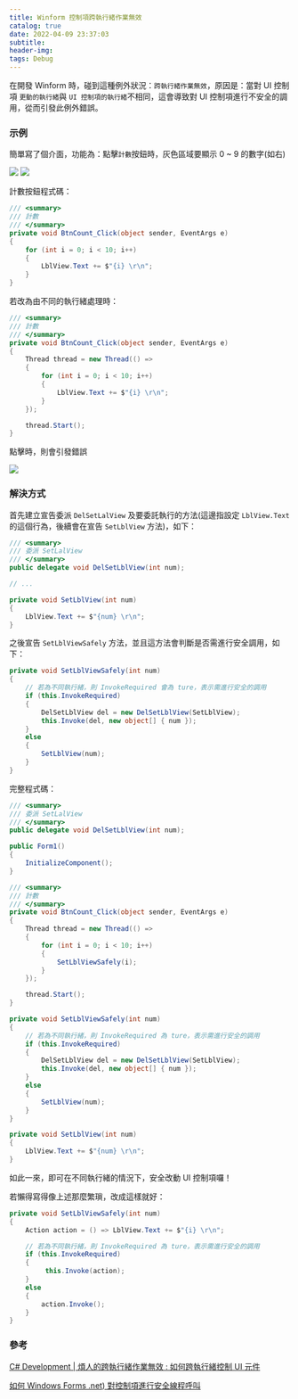 ```yaml
---
title: Winform 控制項跨執行緒作業無效
catalog: true
date: 2022-04-09 23:37:03
subtitle:
header-img:
tags: Debug
---
```

在開發 Winform 時，碰到這種例外狀況：`跨執行緒作業無效`，原因是：當對 UI 控制項 `更動的執行緒`與 `UI 控制項的執行緒`不相同，這會導致對 UI 控制項進行不安全的調用，從而引發此例外錯誤。

### 示例

簡單寫了個介面，功能為：點擊`計數`按鈕時，灰色區域要顯示 0 ~ 9 的數字(如右)

![](https://i.imgur.com/n6Redh8.png) ![](https://i.imgur.com/5TNkASm.png)

計數按鈕程式碼：

```c#
/// <summary>
/// 計數
/// </summary>
private void BtnCount_Click(object sender, EventArgs e)
{
    for (int i = 0; i < 10; i++)
    {
        LblView.Text += $"{i} \r\n";
    }
}
```

若改為由不同的執行緒處理時：

```c#
/// <summary>
/// 計數
/// </summary>
private void BtnCount_Click(object sender, EventArgs e)
{
    Thread thread = new Thread(() =>
    {
        for (int i = 0; i < 10; i++)
        {
            LblView.Text += $"{i} \r\n";
        }
    });

    thread.Start();
}
```

點擊時，則會引發錯誤

![](https://i.imgur.com/0Lpzqqw.png)

### 解決方式

首先建立宣告委派 `DelSetLalView` 及要委託執行的方法(這邊指設定 `LblView.Text` 的這個行為，後續會在宣告 `SetLblView` 方法)，如下：

```C#
/// <summary>
/// 委派 SetLalView
/// </summary>
public delegate void DelSetLblView(int num);

// ...

private void SetLblView(int num)
{
    LblView.Text += $"{num} \r\n";
}
```

之後宣告 `SetLblViewSafely` 方法，並且這方法會判斷是否需進行安全調用，如下：

```C#
private void SetLblViewSafely(int num)
{
    // 若為不同執行緒，則 InvokeRequired 會為 ture，表示需進行安全的調用
    if (this.InvokeRequired)
    {
        DelSetLblView del = new DelSetLblView(SetLblView);
        this.Invoke(del, new object[] { num });
    }
    else
    {
        SetLblView(num);
    }     
}
```

完整程式碼：

```C#
/// <summary>
/// 委派 SetLalView
/// </summary>
public delegate void DelSetLblView(int num);

public Form1()
{
    InitializeComponent();  
}

/// <summary>
/// 計數
/// </summary>
private void BtnCount_Click(object sender, EventArgs e)
{
    Thread thread = new Thread(() =>
    {
        for (int i = 0; i < 10; i++)
        {
            SetLblViewSafely(i);
        }
    });

    thread.Start();
}

private void SetLblViewSafely(int num)
{
    // 若為不同執行緒，則 InvokeRequired 為 ture，表示需進行安全的調用
    if (this.InvokeRequired)
    {
        DelSetLblView del = new DelSetLblView(SetLblView);
        this.Invoke(del, new object[] { num });
    }
    else
    {
        SetLblView(num);
    }     
}

private void SetLblView(int num)
{
    LblView.Text += $"{num} \r\n";
}
```

如此一來，即可在不同執行緒的情況下，安全改動 UI 控制項囉！

若懶得寫得像上述那麼繁瑣，改成這樣就好：

```C#
private void SetLblViewSafely(int num)
{
    Action action = () => LblView.Text += $"{i} \r\n";

    // 若為不同執行緒，則 InvokeRequired 為 ture，表示需進行安全的調用
    if (this.InvokeRequired)
    {
         this.Invoke(action);
    }
    else
    {
        action.Invoke();
    }     
}
```

### 參考

[C# Development | 煩人的跨執行緒作業無效 : 如何跨執行緒控制 UI 元件](https://medium.com/delightlearner/c-development-%E7%85%A9%E4%BA%BA%E7%9A%84%E8%B7%A8%E5%9F%B7%E8%A1%8C%E7%B7%92%E4%BD%9C%E6%A5%AD%E7%84%A1%E6%95%88-%E5%A6%82%E4%BD%95%E8%B7%A8%E5%9F%B7%E8%A1%8C%E7%B7%92%E6%8E%A7%E5%88%B6-ui-%E5%85%83%E4%BB%B6-41c7b129f47a)

[如何 Windows Forms .net) 對控制項進行安全線程呼叫](https://docs.microsoft.com/zh-tw/dotnet/desktop/winforms/controls/how-to-make-thread-safe-calls?view=netdesktop-6.0)